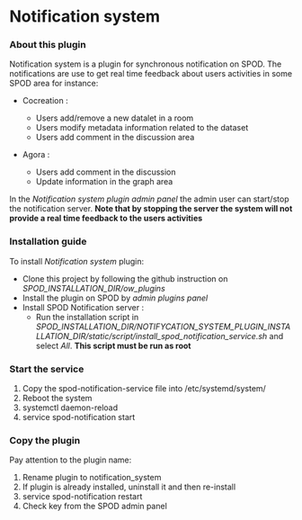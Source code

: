 # Notification system

### About this plugin

Notification system is a plugin for synchronous notification on SPOD. The notifications are use to get real time feedback about users activities in some
SPOD area for instance:

* Cocreation :
   - Users add/remove a new datalet in a room
   - Users modify metadata information related to the dataset
   - Users add comment in the discussion area

* Agora :
   - Users add comment in the discussion
   - Update information in the graph area

In the *Notification system plugin admin panel* the admin user can start/stop the notification server. **Note that by stopping the server the system will not provide a real time
feedback to the users activities**

### Installation guide

To install *Notification system* plugin:

* Clone this project by following the github instruction on *SPOD_INSTALLATION_DIR/ow_plugins*
* Install the plugin on SPOD by *admin plugins panel*
* Install SPOD Notification server :
  - Run the installation script in *SPOD_INSTALLATION_DIR/NOTIFYCATION_SYSTEM_PLUGIN_INSTALLATION_DIR/static/script/install_spod_notification_service.sh* and select *All*.
    **This script must be run as root**

### Start the service
1. Copy the spod-notification-service file into /etc/systemd/system/
2. Reboot the system
3. systemctl daemon-reload
4. service spod-notification start

### Copy the plugin
Pay attention to the plugin name:
1. Rename plugin to notification_system
2. If plugin is already installed, uninstall it and then re-install
3.  service spod-notification restart
4.  Check key from the SPOD admin panel
